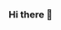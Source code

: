 ### Hi there 👋

<!--
- 🌱 I’m currently learning Networking
- 👯 I’m looking to collaborate on Pentesting Jobs
- 🤔 I’m looking for help with CyberSecurity
- 📫 How to reach me:
  - Fiverr: zlenderzinho
  - Discord: M I R A N H A#1396
-->
